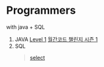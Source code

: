 # Programmers
with java + SQL
1. JAVA
     [Level 1](https://github.com/YH-LEE21/Programmers/tree/main/src/main/java/level1)
     [월간코드 챌린지 시즌 1](https://github.com/YH-LEE21/Programmers/tree/main/src/main/java/%EC%9B%94%EA%B0%84%20%EC%BD%94%EB%93%9C%20%EC%B1%8C%EB%A6%B0%EC%A7%80%20%EC%8B%9C%EC%A6%8C1)
2. SQL
     >[select](https://github.com/YH-LEE21/Programmers/tree/main/src/main/SQL/select)
